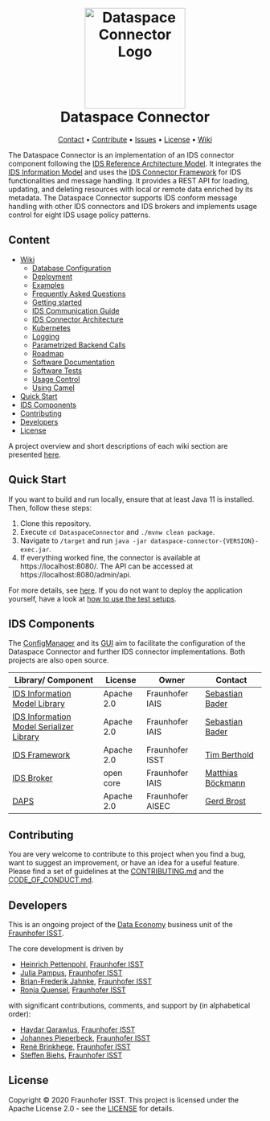 <h1 align="center">
  <br>
  <a href="https://dataspace-connector.de/dsc_logo.svg"><img src="https://dataspace-connector.de/dsc_logo.svg" alt="Dataspace Connector Logo" width="200"></a>
  <br>
      Dataspace Connector
  <br>
</h1>


<p align="center">
  <a href="mailto:info@dataspace-connector.de">Contact</a> •
  <a href="#con">Contribute</a> •
  <a href="https://github.com/FraunhoferISST/DataspaceConnector/issues">Issues</a> •
  <a href="#license">License</a> •
  <a href="https://github.com/FraunhoferISST/DataspaceConnector/wiki">Wiki</a>
</p>


The Dataspace Connector is an implementation of an IDS connector component following the 
[IDS Reference Architecture Model](https://www.internationaldataspaces.org/wp-content/uploads/2019/03/IDS-Reference-Architecture-Model-3.0.pdf). 
It integrates the [IDS Information Model](https://github.com/International-Data-Spaces-Association/InformationModel) 
and uses the [IDS Connector Framework](https://github.com/FraunhoferISST/IDS-Connector-Framework) 
for IDS functionalities and message handling. It provides a REST API for loading, updating, and 
deleting resources with local or remote data enriched by its metadata. The Dataspace Connector 
supports IDS conform message handling with other IDS connectors and IDS brokers and implements 
usage control for eight IDS usage policy patterns. 

## Content
- [Wiki](https://github.com/FraunhoferISST/DataspaceConnector/wiki)   
    - [Database Configuration](https://github.com/FraunhoferISST/DataspaceConnector/wiki/database-configuration)
    - [Deployment](https://github.com/FraunhoferISST/DataspaceConnector/wiki/deployment)  
    - [Examples](https://github.com/FraunhoferISST/DataspaceConnector/wiki/examples)
    - [Frequently Asked Questions](https://github.com/FraunhoferISST/DataspaceConnector/wiki/faq)   
    - [Getting started](https://github.com/FraunhoferISST/DataspaceConnector/wiki/getting-started)  
    - [IDS Communication Guide](https://github.com/FraunhoferISST/DataspaceConnector/wiki/ids-communication-guide)
    - [IDS Connector Architecture](https://github.com/FraunhoferISST/DataspaceConnector/wiki/ids-connector-architecture)
    - [Kubernetes](https://github.com/International-Data-Spaces-Association/DataspaceConnector/wiki/Kubernetes)
    - [Logging](https://github.com/FraunhoferISST/DataspaceConnector/wiki/logging)
    - [Parametrized Backend Calls](https://github.com/International-Data-Spaces-Association/DataspaceConnector/wiki/Parametrized-Backend-Calls) 
    - [Roadmap](https://github.com/FraunhoferISST/DataspaceConnector/wiki/roadmap)
    - [Software Documentation](https://github.com/FraunhoferISST/DataspaceConnector/wiki/software-documentation)
    - [Software Tests](https://github.com/FraunhoferISST/DataspaceConnector/wiki/software-tests)
    - [Usage Control](https://github.com/FraunhoferISST/DataspaceConnector/wiki/usage-control)
    - [Using Camel](https://github.com/International-Data-Spaces-Association/DataspaceConnector/wiki/Using-Camel)
- [Quick Start](#quick-start)
- [IDS Components](#ids-components)
- [Contributing](#contributing)
- [Developers](#developers)
- [License](#license)

A project overview and short descriptions of each wiki section are presented 
[here](https://github.com/FraunhoferISST/DataspaceConnector/wiki).

## Quick Start

If you want to build and run locally, ensure that at least Java 11 is installed. Then, follow these steps:

1.  Clone this repository.
2.  Execute `cd DataspaceConnector` and `./mvnw clean package`.
3.  Navigate to `/target` and run `java -jar dataspace-connector-{VERSION}-exec.jar`.
4.  If everything worked fine, the connector is available at https://localhost:8080/. The API can 
be accessed at https://localhost:8080/admin/api.

For more details, see [here](https://github.com/FraunhoferISST/DataspaceConnector/wiki/development).
If you do not want to deploy the application yourself, have a look at 
[how to use the test setups](https://github.com/FraunhoferISST/DataspaceConnector/wiki/getting-started).

## IDS Components

The [ConfigManager](https://github.com/FraunhoferISST/IDS-ConfigurationManager) and its 
[GUI](https://github.com/fkie/ids-configmanager-ui) aim to facilitate the configuration of the 
Dataspace Connector and further IDS connector implementations. Both projects are also open source.

| Library/ Component | License | Owner | Contact |
| ------- | ------- | ----- | ------- |
| [IDS Information Model Library](https://maven.iais.fraunhofer.de/artifactory/eis-ids-public/de/fraunhofer/iais/eis/ids/infomodel/) | Apache 2.0 | Fraunhofer IAIS | [Sebastian Bader](mailto:sebastian.bader@iais.fraunhofer.de) |
| [IDS Information Model Serializer Library](https://maven.iais.fraunhofer.de/artifactory/eis-ids-public/de/fraunhofer/iais/eis/ids/infomodel-serializer/) | Apache 2.0 | Fraunhofer IAIS | [Sebastian Bader](mailto:sebastian.bader@iais.fraunhofer.de) |
| [IDS Framework](https://github.com/FraunhoferISST/IDS-Connector-Framework) | Apache 2.0 | Fraunhofer ISST | [Tim Berthold](mailto:tim.berthold@isst.fraunhofer.de) |
| [IDS Broker](https://broker.ids.isst.fraunhofer.de/) | open core | Fraunhofer IAIS | [Matthias Böckmann](mailto:matthias.boeckmann@iais.fraunhofer.de) |
| [DAPS](https://github.com/Fraunhofer-AISEC/omejdn-server) | Apache 2.0 | Fraunhofer AISEC | [Gerd Brost](mailto:gerd.brost@aisec.fraunhofer.de) |

## Contributing

You are very welcome to contribute to this project when you find a bug, want to suggest an 
improvement, or have an idea for a useful feature. Please find a set of guidelines at the 
[CONTRIBUTING.md](CONTRIBUTING.md) and the [CODE_OF_CONDUCT.md](CODE_OF_CONDUCT.md).

## Developers

This is an ongoing project of the [Data Economy](https://www.isst.fraunhofer.de/en/business-units/data-economy.html) 
business unit of the [Fraunhofer ISST](https://www.isst.fraunhofer.de/en.html). 

The core development is driven by
* [Heinrich Pettenpohl](https://github.com/HeinrichPet), [Fraunhofer ISST](https://www.isst.fraunhofer.de/en.html)
* [Julia Pampus](https://github.com/juliapampus), [Fraunhofer ISST](https://www.isst.fraunhofer.de/en.html)
* [Brian-Frederik Jahnke](https://github.com/brianjahnke), [Fraunhofer ISST](https://www.isst.fraunhofer.de/en.html)
* [Ronja Quensel](https://github.com/ronjaquensel), [Fraunhofer ISST](https://www.isst.fraunhofer.de/en.html)

with significant contributions, comments, and support by (in alphabetical order):
* [Haydar Qarawlus](https://github.com/hqarawlus), [Fraunhofer ISST](https://www.isst.fraunhofer.de/en.html)
* [Johannes Pieperbeck](https://github.com/jpieperbeck), [Fraunhofer ISST](https://www.isst.fraunhofer.de/en.html)
* [René Brinkhege](https://github.com/renebrinkhege), [Fraunhofer ISST](https://www.isst.fraunhofer.de/en.html)
* [Steffen Biehs](https://github.com/steffen-biehs), [Fraunhofer ISST](https://www.isst.fraunhofer.de/en.html)

## License
Copyright © 2020 Fraunhofer ISST. This project is licensed under the Apache License 2.0 - see the [LICENSE](LICENSE) for details.

